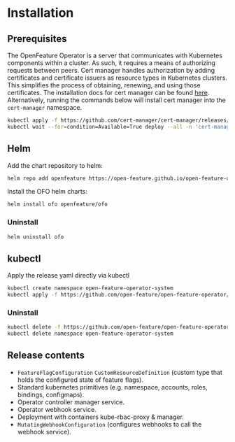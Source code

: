 # Installation 


## Prerequisites

The OpenFeature Operator is a server that communicates with Kubernetes components within a cluster. As such, it requires a means of authorizing requests between peers. Cert manager handles authorization by adding certificates and certificate issuers as resource types in Kubernetes clusters. This simplifies the process of obtaining, renewing, and using those certificates.
The installation docs for cert manager can be found [here](https://cert-manager.io/docs/installation/kubernetes/).
Alternatively, running the commands below will install cert manager into the `cert-manager` namespace.

```sh
kubectl apply -f https://github.com/cert-manager/cert-manager/releases/download/v1.10.1/cert-manager.yaml
kubectl wait --for=condition=Available=True deploy --all -n 'cert-manager'
```

## Helm

Add the chart repository to helm:
```sh
helm repo add openfeature https://open-feature.github.io/open-feature-operator/
```
Install the OFO helm charts:
```sh
helm install ofo openfeature/ofo
```
### Uninstall
```sh
helm uninstall ofo
```

## kubectl
Apply the release yaml directly via kubectl
<!---x-release-please-start-version-->
```sh
kubectl create namespace open-feature-operator-system
kubectl apply -f https://github.com/open-feature/open-feature-operator/releases/download/v0.2.20/release.yaml
```
<!---x-release-please-end-->
### Uninstall
<!---x-release-please-start-version-->
```sh
kubectl delete -f https://github.com/open-feature/open-feature-operator/releases/download/v0.2.20/release.yaml
kubectl delete namespace open-feature-operator-system
```
<!---x-release-please-end-->

## Release contents
- `FeatureFlagConfiguration` `CustomResourceDefinition` (custom type that holds the configured state of feature flags).
- Standard kubernetes primitives (e.g. namespace, accounts, roles, bindings, configmaps).
- Operator controller manager service.
- Operator webhook service.
- Deployment with containers kube-rbac-proxy & manager.
- `MutatingWebhookConfiguration` (configures webhooks to call the webhook service).
